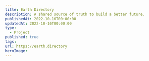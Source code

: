```yaml
---
title: Earth Directory
description: A shared source of truth to build a better future.
publishedAt: 2022-10-16T00:00:00
updatedAt: 2022-10-16T00:00:00
type:
  - Project
published: true
tags: 
url: https://earth.directory
heroImage:
---
```

